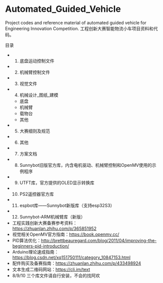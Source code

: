 # Automated_Guided_Vehicle
Project codes and reference material of automated guided vehicle for Engineering Innovation Competition. 工程创新大赛智能物流小车项目资料和代码。

目录
- 1. 底盘运动控制文件
- 2. 机械臂控制文件
- 3. 视觉文件
- 4. 机械设计_图纸_建模
  - 底盘
  - 机械臂
  - 载物台
  - 其他 
- 5. 大赛细则及规范
- 6. 其他
- 7. 方案文档
- 8. Sunnybot旧版官方库，内含电机驱动、机械臂控制和OpenMV使用的示例程序
- 9. UTFT库，官方提供的OLED显示转换库
- 10. PS2遥控器官方库
- 11. espbot库——Sunnybot新版库（支持esp32S3）
- 12. Sunnybot-ARM机械臂库（新版）
- 工程实践创新大赛备赛参考资料：https://zhuanlan.zhihu.com/p/365851952
- 视觉相关OpenMV官方指南：https://book.openmv.cc/
- PID算法优化：http://brettbeauregard.com/blog/2011/04/improving-the-beginners-pid-introduction/
- Arduino理论速成指南：https://blog.csdn.net/xq151750111/category_10847153.html
- 配件购买及备赛指南：https://zhuanlan.zhihu.com/p/433498924
- 文本生成二维码网站：https://cli.im/text
- 8/9/10 三个库文件请自行安装，不会的找阿欢
